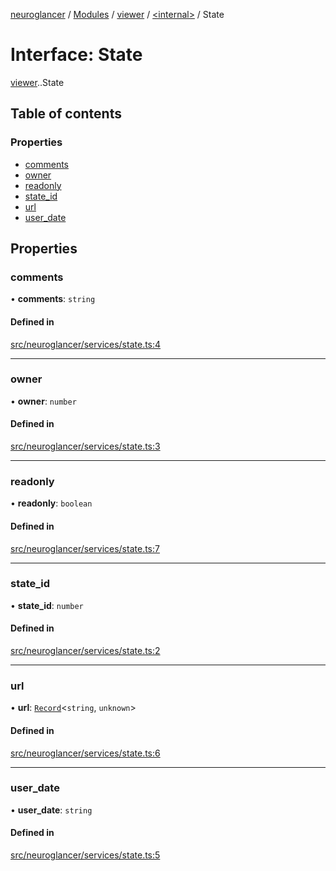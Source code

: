 [neuroglancer](../README.md) / [Modules](../modules.md) / [viewer](../modules/viewer.md) / [<internal\>](../modules/viewer._internal_.md) / State

# Interface: State

[viewer](../modules/viewer.md).[<internal>](../modules/viewer._internal_.md).State

## Table of contents

### Properties

- [comments](viewer._internal_.State.md#comments)
- [owner](viewer._internal_.State.md#owner)
- [readonly](viewer._internal_.State.md#readonly)
- [state\_id](viewer._internal_.State.md#state_id)
- [url](viewer._internal_.State.md#url)
- [user\_date](viewer._internal_.State.md#user_date)

## Properties

### comments

• **comments**: `string`

#### Defined in

[src/neuroglancer/services/state.ts:4](https://github.com/ActiveBrainAtlas2/neuroglancer/blob/540617bc/src/neuroglancer/services/state.ts#L4)

___

### owner

• **owner**: `number`

#### Defined in

[src/neuroglancer/services/state.ts:3](https://github.com/ActiveBrainAtlas2/neuroglancer/blob/540617bc/src/neuroglancer/services/state.ts#L3)

___

### readonly

• **readonly**: `boolean`

#### Defined in

[src/neuroglancer/services/state.ts:7](https://github.com/ActiveBrainAtlas2/neuroglancer/blob/540617bc/src/neuroglancer/services/state.ts#L7)

___

### state\_id

• **state\_id**: `number`

#### Defined in

[src/neuroglancer/services/state.ts:2](https://github.com/ActiveBrainAtlas2/neuroglancer/blob/540617bc/src/neuroglancer/services/state.ts#L2)

___

### url

• **url**: [`Record`](../modules/axes_lines._internal_.md#record)<`string`, `unknown`\>

#### Defined in

[src/neuroglancer/services/state.ts:6](https://github.com/ActiveBrainAtlas2/neuroglancer/blob/540617bc/src/neuroglancer/services/state.ts#L6)

___

### user\_date

• **user\_date**: `string`

#### Defined in

[src/neuroglancer/services/state.ts:5](https://github.com/ActiveBrainAtlas2/neuroglancer/blob/540617bc/src/neuroglancer/services/state.ts#L5)

